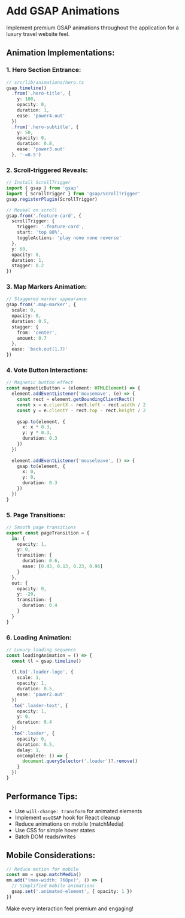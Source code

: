 # Add GSAP Animations

Implement premium GSAP animations throughout the application for a luxury travel website feel.

## Animation Implementations:

### 1. Hero Section Entrance:
```typescript
// src/lib/animations/hero.ts
gsap.timeline()
  .from('.hero-title', {
    y: 100,
    opacity: 0,
    duration: 1,
    ease: 'power4.out'
  })
  .from('.hero-subtitle', {
    y: 50,
    opacity: 0,
    duration: 0.8,
    ease: 'power3.out'
  }, '-=0.5')
```

### 2. Scroll-triggered Reveals:
```typescript
// Install ScrollTrigger
import { gsap } from 'gsap'
import { ScrollTrigger } from 'gsap/ScrollTrigger'
gsap.registerPlugin(ScrollTrigger)

// Reveal on scroll
gsap.from('.feature-card', {
  scrollTrigger: {
    trigger: '.feature-card',
    start: 'top 80%',
    toggleActions: 'play none none reverse'
  },
  y: 60,
  opacity: 0,
  duration: 1,
  stagger: 0.2
})
```

### 3. Map Markers Animation:
```typescript
// Staggered marker appearance
gsap.from('.map-marker', {
  scale: 0,
  opacity: 0,
  duration: 0.5,
  stagger: {
    from: 'center',
    amount: 0.7
  },
  ease: 'back.out(1.7)'
})
```

### 4. Vote Button Interactions:
```typescript
// Magnetic button effect
const magneticButton = (element: HTMLElement) => {
  element.addEventListener('mousemove', (e) => {
    const rect = element.getBoundingClientRect()
    const x = e.clientX - rect.left - rect.width / 2
    const y = e.clientY - rect.top - rect.height / 2
    
    gsap.to(element, {
      x: x * 0.3,
      y: y * 0.3,
      duration: 0.3
    })
  })
  
  element.addEventListener('mouseleave', () => {
    gsap.to(element, {
      x: 0,
      y: 0,
      duration: 0.3
    })
  })
}
```

### 5. Page Transitions:
```typescript
// Smooth page transitions
export const pageTransition = {
  in: {
    opacity: 1,
    y: 0,
    transition: {
      duration: 0.6,
      ease: [0.43, 0.13, 0.23, 0.96]
    }
  },
  out: {
    opacity: 0,
    y: -20,
    transition: {
      duration: 0.4
    }
  }
}
```

### 6. Loading Animation:
```typescript
// Luxury loading sequence
const loadingAnimation = () => {
  const tl = gsap.timeline()
  
  tl.to('.loader-logo', {
    scale: 1,
    opacity: 1,
    duration: 0.5,
    ease: 'power2.out'
  })
  .to('.loader-text', {
    opacity: 1,
    y: 0,
    duration: 0.4
  })
  .to('.loader', {
    opacity: 0,
    duration: 0.5,
    delay: 1,
    onComplete: () => {
      document.querySelector('.loader')?.remove()
    }
  })
}
```

## Performance Tips:
- Use `will-change: transform` for animated elements
- Implement `useGSAP` hook for React cleanup
- Reduce animations on mobile (matchMedia)
- Use CSS for simple hover states
- Batch DOM reads/writes

## Mobile Considerations:
```typescript
// Reduce motion for mobile
const mm = gsap.matchMedia()
mm.add("(max-width: 768px)", () => {
  // Simplified mobile animations
  gsap.set('.animated-element', { opacity: 1 })
})
```

Make every interaction feel premium and engaging!
